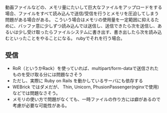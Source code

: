動画ファイルなどの、メモリ量にたいして巨大なファイルをアップロードをする場合、ファイルをすべて読み込んで送信/受信を行うとメモリを圧迫してしまう問題がある場合がある。
こういう場合はメモリの使用量を一定範囲に抑えるために、バッファ意に少しずつ読み込んでは送信し、送信できたら次を送信し、あるいは少し受け取ったらファイルシステムに書き出す、書き出したら次を読み込むといったことをやることになる。
rubyでそれを行う場合。

## 受信
- RoR（というかRack）を使っていれば、multipart/form-dataで送信されたものを受け取る分には問題なさそう
- ただし、実際に Ruby on Rails を動かしているサーバにも依存する
- WEBrick ではダメだが、 Thin, Unicorn, PhusionPassenger(nginxで使用)などでは問題なさそう。
- メモリの使い方で問題がなくても、一時ファイルの作り方には癖があるので考慮が必要な可能性がある。
